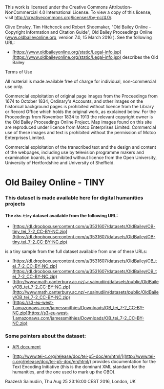 This work is licensed under the Creative Commons Attribution-NonCommercial 4.0 International License. To view a copy of this license, visit http://creativecommons.org/licenses/by-nc/4.0/.

Clive Emsley, Tim Hitchcock and Robert Shoemaker, "Old Bailey Online - Copyright Information and Citation Guide", Old Bailey Proceedings Online (www.oldbaileyonline.org, version 7.0, 15 March 2016 ). See the following URL:

* [https://www.oldbaileyonline.org/static/Legal-info.jsp](https://www.oldbaileyonline.org/static/Legal-info.jsp) describes the Old Bailey

Terms of Use

All material is made available free of charge for individual, non-commercial use only.

Commercial exploitation of original page images from the Proceedings from 1674 to October 1834, Ordinary's Accounts, and other images on the historical background pages is prohibited without licence from the Library or Record Office which holds the original work, as explained below. For the Proceedings from November 1834 to 1913 the relevant copyright owner is the Old Bailey Proceedings Online Project. Map images found on this site are reproduced under licence from Motco Enterprises Limited. Commercial use of these images and text is prohibited without the permission of Motco Enterprises Limited.

Commercial exploitation of the transcribed text and the design and content of the webpages, including use by television programme makers and examination boards, is prohibited without licence from the Open University, University of Hertfordshire and University of Sheffield.

# Old Bailey Online - TINY

### This dataset is made available here for digital humanities projects
#### The `obo-tiny` dataset available from the following URL:

* [https://dl.dropboxusercontent.com/u/3531607/datasets/OldBailey/OB-tiny_tei_7-2_CC-BY-NC.zip](https://dl.dropboxusercontent.com/u/3531607/datasets/OldBailey/OB-tiny_tei_7-2_CC-BY-NC.zip)

is a tiny sample from the full dataset available from one of these URLs:

* [https://dl.dropboxusercontent.com/u/3531607/datasets/OldBailey/OB_tei_7-2_CC-BY-NC.zip](https://dl.dropboxusercontent.com/u/3531607/datasets/OldBailey/OB_tei_7-2_CC-BY-NC.zip)
* [http://www.math.canterbury.ac.nz/~r.sainudiin/datasets/public/OldBailey/OB_tei_7-2_CC-BY-NC.zip](http://www.math.canterbury.ac.nz/~r.sainudiin/datasets/public/OldBailey/OB_tei_7-2_CC-BY-NC.zip)
* [https://s3-eu-west-1.amazonaws.com/jamessmithies/Downloads/OB_tei_7-2_CC-BY-NC.zip](https://s3-eu-west-1.amazonaws.com/jamessmithies/Downloads/OB_tei_7-2_CC-BY-NC.zip)

### Some pointers about the dataset:

* [API document](https://www.oldbaileyonline.org/static/API.jsp)

* [http://www.tei-c.org/release/doc/tei-p5-doc/en/html/](http://www.tei-c.org/release/doc/tei-p5-doc/en/html/) provides documentation for the Text Encoding Initiative (this is the dominant XML standard for the humanities, and the one used to mark up the OBO).


Raazesh Sainudiin, Thu Aug 25 23:16:00 CEST 2016, London, UK
